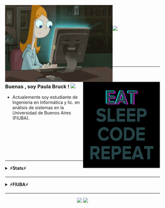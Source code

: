

</div>
<img align="left" src="https://github.com/paulabruck/paulabruck/blob/main/phineasandferb-candace.gif" alt="Coder" width="350" height="250" />
<br/>
<a href="https://git.io/typing-svg">
<br/><br/><br/>
  
  
<img  src="https://readme-typing-svg.herokuapp.com/?lines=Hello,+There!+👋;This+is+Paula+Brück...;Welcome+to+my...;github+profile!&center=true&size=30">
  
</a>

<br/><br/><br/><br/><br/>
  
---  

<img align = "right" src="https://github.com/paulabruck/paulabruck/blob/main/giphy.gif" alt="eatsleepcode" width="250" height="280" />
<br/>



### Buenas , soy Paula Bruck ! <img src="https://raw.githubusercontent.com/MartinHeinz/MartinHeinz/master/wave.gif" width="30px">

 - Actualemente soy estudiante de Ingeniería en Informática y lic. en análisis de sistemas en la Universidad de Buenos Aires (FIUBA).

<br/><br/><br/><br/><br/><br/>

---

<details>
<summary><b>⚡Stats⚡</b></summary>
 

<br/>

  
<p align="left">
<img width="46%" src="https://github-readme-stats.vercel.app/api?username=paulabruck&theme=radical&count_private=true&show_icons=true&hide=issues"/>
<img width="34%" src="https://github-readme-stats.vercel.app/api/top-langs/?username=paulabruck&layout=compact&langs_count=8&theme=radical"/>
<img width="15%" align="right" alt="Github Image" src="https://github.com/paulabruck/paulabruck/blob/main/linux_rounded.gif" /><br>
</p>


</details>

---
<details>
<summary><b>⚡FIUBA⚡</b></summary>
<h2 align="center">👨‍💻 Repositories 👨‍💻</h2>

<br>
<div width="100%" align="center">
<a align="center" href="https://github.com/paulabruck/TDA--Teoria-De-Algoritmos-I--" title="Algorithms"><img  align="center" height="140" src="https://github-readme-stats.vercel.app/api/pin/?username=paulabruck&repo=TDA--Teoria-De-Algoritmos-I--&theme=radical&border_color=61dafb&border_radius=14"></a><a align="center" href="https://github.com/paulabruck/TP_FIUBADOS" title="TP Fiubados"><img align="center" height="140" src="https://github-readme-stats.vercel.app/api/pin/?username=paulabruck&repo=TP_FIUBADOS&theme=radical&border_color=61dafb&border_radius=14"></a>
</div>
<br/>

<br>
<div width="100%" align="center">
<a align="center" href="https://github.com/paulabruck/ALGO3_Ejercicios" title="Algorithms"><img  align="center" height="140" src="https://github-readme-stats.vercel.app/api/pin/?username=paulabruck&repo=ALGO3_Ejercicios&theme=radical&border_color=61dafb&border_radius=14"></a><a align="center" href="https://github.com/paulabruck/TDL_Ejercicios"><img align="center" height="140" src="https://github-readme-stats.vercel.app/api/pin/?username=paulabruck&repo=TDL_Ejercicios&theme=radical&border_color=61dafb&border_radius=14"></a>
</div>
<br/>

<br>
<div width="100%" align="center">
<a align="center" href="https://github.com/paulabruck/TP2_SALON_DE_LA_FAMA_RELOADED" title="Algorithms"><img  align="center" height="140" src="https://github-readme-stats.vercel.app/api/pin/?username=paulabruck&repo=TP2_SALON_DE_LA_FAMA_RELOADED&theme=radical&border_color=61dafb&border_radius=14"></a><a align="center" href="https://github.com/paulabruck/TDA_HASH"><img align="center" height="140" src="https://github-readme-stats.vercel.app/api/pin/?username=paulabruck&repo=TDA_HASH&theme=radical&border_color=61dafb&border_radius=14"></a>
</div>
<br/>

<br>
<div width="100%" align="center">
<a align="center" href="https://github.com/paulabruck/TDA_ABB" title="Algorithms"><img  align="center" height="140" src="https://github-readme-stats.vercel.app/api/pin/?username=paulabruck&repo=TDA_ABB&theme=radical&border_color=61dafb&border_radius=14"></a><a align="center" href="https://github.com/paulabruck/TDA_LISTA"><img align="center" height="140" src="https://github-readme-stats.vercel.app/api/pin/?username=paulabruck&repo=TDA_LISTA&theme=radical&border_color=61dafb&border_radius=14"></a>
</div>
<br/>

<br>
<div width="100%" align="center">
<a align="center" href="https://github.com/paulabruck/TP1_SALON_DE_LA_FAMA" title="Algorithms"><img  align="center" height="140" src="https://github-readme-stats.vercel.app/api/pin/?username=paulabruck&repo=TP1_SALON_DE_LA_FAMA&theme=radical&border_color=61dafb&border_radius=14"></a><a align="center" href="https://github.com/paulabruck/TP1_Detector_personajes"><img align="center" height="140" src="https://github-readme-stats.vercel.app/api/pin/?username=paulabruck&repo=TP1_Detector_personajes&theme=radical&border_color=61dafb&border_radius=14"></a>
</div>
<br/>

</details>

---
  
<p align="center">
<a href="https://gitstats.me/paulabruck"><img src="https://img.shields.io/badge/-paulabruck-black?style=flat&labelColor=black&logo=github&logoColor=white"/></a>
</a>
<a href="mailto:paulabruck@gmail.com"><img src="https://img.shields.io/badge/-paulabruck@gmail.com-D14836?style=flat&logo=Gmail&logoColor=white"/></a>
</p>


